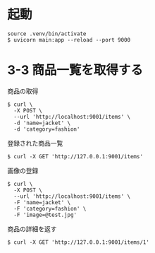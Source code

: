 
# 起動

```
source .venv/bin/activate
$ uvicorn main:app --reload --port 9000
```

# 3-3 商品一覧を取得する

商品の取得

```
$ curl \
  -X POST \
  --url 'http://localhost:9001/items' \
  -d 'name=jacket' \
  -d 'category=fashion'
```

登録された商品一覧

```
$ curl -X GET 'http://127.0.0.1:9001/items'
```

画像の登録

```
$ curl \
  -X POST \
  --url 'http://localhost:9001/items' \
  -F 'name=jacket' \
  -F 'category=fashion' \
  -F 'image=@test.jpg'
```

商品の詳細を返す

```
$ curl -X GET 'http://127.0.0.1:9001/items/1' 
```
